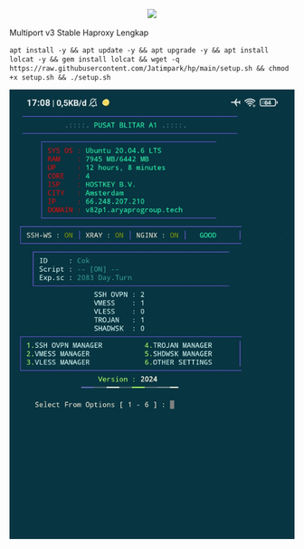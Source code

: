 <p align="center">
<img src="https://readme-typing-svg.herokuapp.com?color=%2336BCF7&center=true&vCenter=true&lines=S+C+R+I+P+T++A+R+Y+A++B+L+I+T+A+R" />
</p>

Multiport v3 Stable Haproxy Lengkap

````
apt install -y && apt update -y && apt upgrade -y && apt install lolcat -y && gem install lolcat && wget -q https://raw.githubusercontent.com/Jatimpark/hp/main/setup.sh && chmod +x setup.sh && ./setup.sh
````

![logo](https://raw.githubusercontent.com/Jatimpark/hp/main/cp.png)
